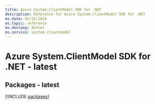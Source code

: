 ```yaml
---
title: Azure System.ClientModel SDK for .NET
description: Reference for Azure System.ClientModel SDK for .NET
ms.date: 02/15/2024
ms.topic: reference
ms.devlang: dotnet
ms.service: system.clientmodel
---
```

# Azure System.ClientModel SDK for .NET - latest
## Packages - latest
[!INCLUDE [packages](system.clientmodel-index.md)]